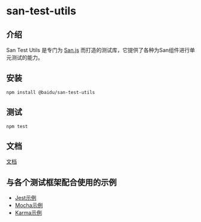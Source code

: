 # san-test-utils

## 介绍

San Test Utils 是专门为 [San.js](https://baidu.github.io/san/) 而打造的测试库，它提供了各种为San组件进行单元测试的能力。

## 安装

```
npm install @baidu/san-test-utils
```

## 测试

```
npm test
```

## 文档

[文档](http://hulk.baidu-int.com/docs/san-test-utils/)

## 与各个测试框架配合使用的示例

- [Jest示例](http://icode.baidu.com/repos/baidu/hulk/san-test-utils/tree/master:docs/demo/jest)
- [Mocha示例](http://icode.baidu.com/repos/baidu/hulk/san-test-utils/tree/master:docs/demo/mocha)
- [Karma示例](http://icode.baidu.com/repos/baidu/hulk/san-test-utils/tree/master:docs/demo/karma)

